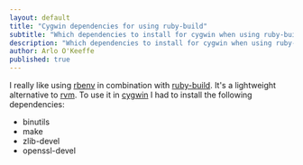 ```yaml
---
layout: default
title: "Cygwin dependencies for using ruby-build"
subtitle: "Which dependencies to install for cygwin when using ruby-build."
description: "Which dependencies to install for cygwin when using ruby-build."
author: Arlo O'Keeffe
published: true
---
```


I really like using [rbenv](https://github.com/sstephenson/rbenv) in combination with [ruby-build](https://github.com/sstephenson/ruby-build). It's a lightweight alternative to [rvm](rvm.io). To use it in [cygwin](http://cygwin.com/) I had to install the following dependencies:

*   binutils
*   make
*   zlib-devel
*   openssl-devel